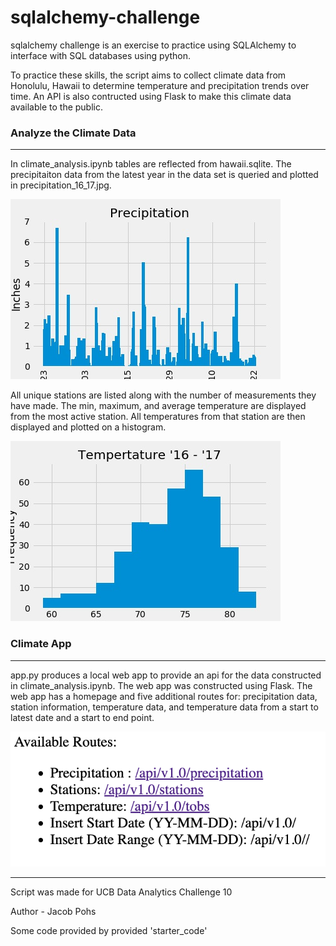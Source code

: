 # sqlalchemy-challenge
sqlalchemy challenge is an exercise to practice using SQLAlchemy to interface with SQL databases using python.

To practice these skills, the script aims to collect climate data from Honolulu, Hawaii to determine temperature and precipitation trends over time. An API is also contructed using Flask to make this climate data available to the public.

### Analyze the Climate Data
---
In climate_analysis.ipynb tables are reflected from hawaii.sqlite. The precipitaiton data from the latest year in the data set is queried and plotted in precipitation_16_17.jpg.

<img src='SurfsUp/Figures/precipitation_16_17.jpg'/>

All unique stations are listed along with the number of measurements they have made. The min, maximum, and average temperature are displayed from the most active station. All temperatures from that station are then displayed and plotted on a histogram.

<img src='SurfsUp/Figures/temperature_16_17.jpg'/>

### Climate App
---
app.py produces a local web app to provide an api for the data constructed in climate_analysis.ipynb. The web app was constructed using Flask. The web app has a homepage and five additional routes for: precipitation data, station information, temperature data, and temperature data from a start to latest date and a start to end point. 

<img src='SurfsUp/Figures/routes_example.png'/>

---
Script was made for UCB Data Analytics Challenge 10

Author - Jacob Pohs

Some code provided by provided 'starter_code'